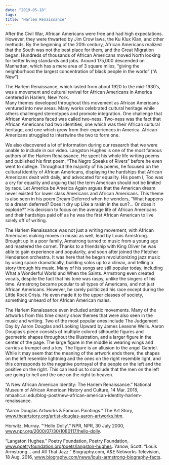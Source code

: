 ```yaml
---
date: "2019-05-18"
tags: 
title: "Harlem Renaissance"
---
```


After the Civil War, African Americans were free and had high expectations. However, they were thwarted by Jim Crow laws, the Ku Klux Klan, and other methods. By the beginning of the 20th century, African Americans realized that the South was not the best place for them, and the Great Migration began. Hundreds of thousands of African Americans moved North looking for better living standards and jobs. Around 175,000 descended on Manhattan, which has a mere area of 3 square miles, “giving the neighborhood the largest concentration of black people in the world” (“A New”).

 The Harlem Renaissance, which lasted from about 1920 to the mid-1930’s, was a movement and cultural revival for African Americans in America centered in Harlem, New York.  
Many themes developed throughout this movement as African Americans ventured into new areas. Many works celebrated cultural heritage while others challenged stereotypes and promote integration. One challenge that African Americans faced was called two-ness. Two-ness was the fact that African Americans had two identities, one which was their African cultural heritage, and one which grew from their experiences in America. African Americans struggled to intertwine the two to form one. 


 We also discovered a lot of information during our research that we were unable to include in our video.
Langston Hughes is one of the most famous authors of the Harlem Renaissance. He spent his whole life writing poems and published his first poem, “The Negro Speaks of Rivers” before he even went to college. Throughout the majority of his poems, he focused on the cultural identity of African Americans, displaying the hardships that African Americans dealt with daily, and advocated for equality. His poem I, Too was a cry for equality and arguing that the term American should not be limited by race. Let America be America Again argues that the American dream never existed for lower class Americans and African Americans. This theme is also seen in his poem Dream Deferred when he wonders, “What happens to a dream deferred? Does it dry up Like a raisin in the sun?... Or does it explode?” His decision to focus on the average life of African Americans and their hardships paid off as he was the first African American to live solely off of writing. 

The Harlem Renaissance was not just a writing movement, with African Americans making moves in music as well, lead by Louis Armstrong. Brought up in a poor family, Armstrong turned to music from a young age and mastered the cornet. Thanks to a friendship with King Oliver he was able to gain experience and popularity, and soon after joined the Fletcher Henderson orchestra. It was here that he began revolutionizing jazz music by using space dramatically, building solos up to a climax, and telling a story through his music. Many of his songs are still popular today, including What a Wonderful World and When the Saints. Armstrong even created vocals, despite the fact that his tone was raspy, unlike the singers of his time. Armstrong became popular to all types of Americans, and not just African Americans. However, he rarely politicized his race except during the Little Rock Crisis. He even made it to the upper classes of society, something unheard of for African American males.

The Harlem Renaissance even included artistic movements. Many of the artworks from this time clearly show themes that were also seen in the music and writing. Two of the most popular ones include The Judgement Day by Aaron Douglas and Looking Upward by James Lesesne Wells. Aaron Douglas’s piece consists of multiple colored silhouette figures and geometric shapes throughout the illustration, and a larger figure in the center of the page. The large figure in the middle is wearing wings and carries a trumpet and a key. The figure is an allusion to the angel Gabriel. While it may seem that the meaning of the artwork ends there, the  shapes on the left resemble lightning and the ones on the right resemble light, and this corresponds to the negative portrayal of the people on the left and the positive on the right. This can lead us to conclude that the men on the left are going to hell and the one on the right to heaven. 

“A New African American Identity: The Harlem Renaissance.” National Museum of African American History and Culture, 14 Mar. 2018, nmaahc.si.edu/blog-post/new-african-american-identity-harlem-renaissance.

“Aaron Douglas Artworks & Famous Paintings.” The Art Story, www.theartstory.org/artist-douglas-aaron-artworks.htm.

Horwitz, Murray. “'Hello Dolly'.” NPR, NPR, 30 July 2000, www.npr.org/2000/07/30/1080117/hello-dolly.

“Langston Hughes.” Poetry Foundation, Poetry Foundation, www.poetryfoundation.org/poets/langston-hughes.
Yanow, Scott. “Louis Armstrong... and All That Jazz.” Biography.com, A&E Networks Television, 18 Aug. 2016, www.biography.com/news/louis-armstrong-biography-facts.

